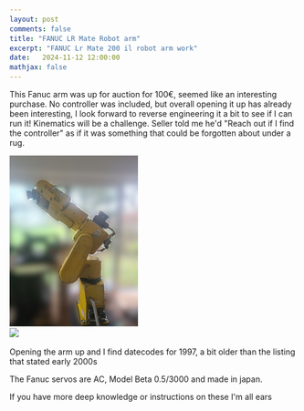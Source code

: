 ```yaml
---
layout: post
comments: false
title: "FANUC LR Mate Robot arm"
excerpt: "FANUC Lr Mate 200 il robot arm work"
date:   2024-11-12 12:00:00
mathjax: false
---
```


This Fanuc arm was up for auction for 100€, seemed like an interesting purchase.
No controller was included, but overall opening it up has already been interesting, I look forward to reverse engineering it a bit to see if I can run it! Kinematics will be a challenge. 
Seller told me he'd "Reach out if I find the controller" as if it was something that could be forgotten about under a rug.

<div class="imgcap">
<img style="max-width: 450px; max-height: 300px" src="/assets/fanuc/blurred_arm.jpg">
</div>

<div class="imgcap">
<img style="max-width: 450px; max-height: 300px" src="/assets/fanuc/arm_facing.jpg">
</div>

Opening the arm up and I find datecodes for 1997, a bit older than the listing that stated early 2000s

The Fanuc servos are AC, Model Beta 0.5/3000 and made in japan.

If you have more deep knowledge or instructions on these I'm all ears
